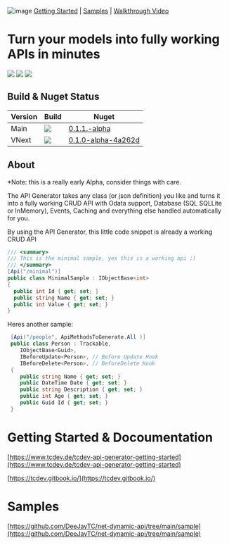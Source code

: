 ![image](https://user-images.githubusercontent.com/4077759/162592498-d420906e-5eee-4d95-b0b2-c5c3c2b0c8d1.png)
[Getting Started](https://www.tcdev.de/tcdev-api-generator-getting-started) | [Samples](https://github.com/DeeJayTC/net-dynamic-api/tree/main/sample) | [Walkthrough Video](https://youtu.be/TI5CeNq3-o8)

# Turn your models into fully working APIs in minutes
<a href="https://tcdev.gitbook.io/"><img src="https://img.shields.io/badge/Docs-0.0.9-orange"></a>
<a href="https://twitter.com/intent/follow?screen_name=timcadenbach"><img src="https://img.shields.io/badge/Twitter-follow-blue"></a>
<a href="https://www.github.com/sponsors/deejaytc"><img src="https://img.shields.io/github/sponsors/deejaytc?label=Lovely%20Sponsors" /> </a>


## Build  & Nuget Status

| Version | Build | Nuget 
|--------------|-----------------|-------------------|
| Main | <img src="https://img.shields.io/github/workflow/status/DeeJayTC/net-dynamic-api/.NET/main?label=Main"> | [0.1.1.-alpha](https://www.nuget.org/packages/TCDev.ApiGenerator/0.1.1-alpha) | [![Build Status Installer pipeline](https://dev.azure.com/microsoft/Dart/_apis/build/status/microsoft.PowerToys?branchName=main)](https://dev.azure.com/microsoft/Dart/_build/latest?definitionId=76541&branchName=main) |
| VNext |  <img src="https://img.shields.io/github/workflow/status/DeeJayTC/net-dynamic-api/.NET/vnext?label=vnext"> | [0.1.0-alpha-4a262d](https://www.nuget.org/packages/TCDev.ApiGenerator/0.1.0-alpha-4a262d)

## About
*Note: this is a really early Alpha, consider things with care. 

The API Generator takes any class (or json definition) you like and turns it into a fully working CRUD API with Odata support, Database (SQL SQLLite or InMemory), Events, Caching and everything else handled automatically for you. 


By using the API Generator, this little code snippet is already a working CRUD API
```csharp
/// <summary>
/// This is the minimal sample, yes this is a working api ;)
/// </summary>
[Api("/minimal")]
public class MinimalSample : IObjectBase<int>
{
  public int Id { get; set; }
  public string Name { get; set; }
  public int Value { get; set; }
}
```

Heres another sample:

```csharp
 [Api("/people", ApiMethodsToGenerate.All )]
 public class Person : Trackable, 
    IObjectBase<Guid>,
    IBeforeUpdate<Person>, // Before Update Hook
    IBeforeDelete<Person>, // BeforeDelete Hook
 {
    public string Name { get; set; }
    public DateTime Date { get; set; }
    public string Description { get; set; }
    public int Age { get; set; }
    public Guid Id { get; set; }
 }
```

# Getting Started & Docoumentation

[https://www.tcdev.de/tcdev-api-generator-getting-started](https://www.tcdev.de/tcdev-api-generator-getting-started)

[https://tcdev.gitbook.io/](https://tcdev.gitbook.io/)

# Samples
[https://github.com/DeeJayTC/net-dynamic-api/tree/main/sample](https://github.com/DeeJayTC/net-dynamic-api/tree/main/sample)


